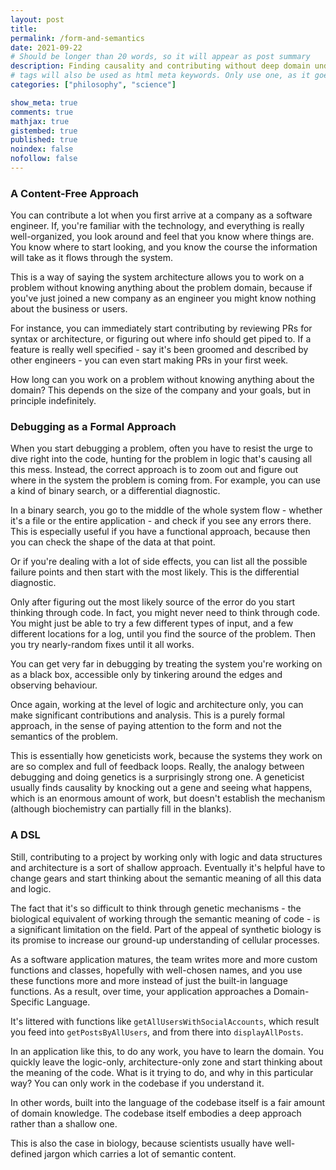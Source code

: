 ```yaml
---
layout: post
title: 
permalink: /form-and-semantics
date: 2021-09-22
# Should be longer than 20 words, so it will appear as post summary
description: Finding causality and contributing without deep domain understanding
# tags will also be used as html meta keywords. Only use one, as it goes in the URL
categories: ["philosophy", "science"]

show_meta: true
comments: true
mathjax: true
gistembed: true
published: true
noindex: false
nofollow: false
---
```


### A Content-Free Approach
You can contribute a lot when you first arrive at a company as a software engineer. If, you're familiar with the technology, and everything is really well-organized, you look around and feel that you know where things are. You know where to start looking, and you know the course the information will take as it flows through the system.

This is a way of saying the system architecture allows you to work on a problem without knowing anything about the problem domain, because if you've just joined a new company as an engineer you might know nothing about the business or users.

For instance, you can immediately start contributing by reviewing PRs for syntax or architecture, or figuring out where info should get piped to. If a feature is really well specified - say it's been groomed and described by other engineers - you can even start making PRs in your first week.

How long can you work on a problem without knowing anything about the domain? This depends on the size of the company and your goals, but in principle indefinitely.

### Debugging as a Formal Approach
When you start debugging a problem, often you have to resist the urge to dive right into the code, hunting for the problem in logic that's causing all this mess. Instead, the correct approach is to zoom out and figure out where in the system the problem is coming from. For example, you can use a kind of binary search, or a differential diagnostic. 

In a binary search, you go to the middle of the whole system flow - whether it's a file or the entire application - and check if you see any errors there. This is especially useful if you have a functional approach, because then you can check the shape of the data at that point. 

Or if you're dealing with a lot of side effects, you can list all the possible failure points and then start with the most likely. This is the differential diagnostic.

Only after figuring out the most likely source of the error do you start thinking through code. In fact, you might never need to think through code. You might just be able to try a few different types of input, and a few different locations for a log, until you find the source of the problem. Then you try nearly-random fixes until it all works. 

You can get very far in debugging by treating the system you're working on as a black box, accessible only by tinkering around the edges and observing behaviour.

Once again, working at the level of logic and architecture only, you can make significant contributions and analysis. This is a purely formal approach, in the sense of paying attention to the form and not the semantics of the problem.

This is essentially how geneticists work, because the systems they work on are so complex and full of feedback loops. Really, the analogy between debugging and doing genetics is a surprisingly strong one.  A geneticist usually finds causality by knocking out a gene and seeing what happens, which is an enormous amount of work, but doesn't establish the mechanism (although biochemistry can partially fill in the blanks).

### A DSL
Still, contributing to a project by working only with logic and data structures and architecture is a sort of shallow approach. Eventually it's helpful have to change gears and start thinking about the semantic meaning of all this data and logic.

The fact that it's so difficult to think through genetic mechanisms - the biological equivalent of working through the semantic meaning of code - is a significant limitation on the field. Part of the appeal of synthetic biology is its promise to increase our ground-up understanding of cellular processes.

As a software application matures, the team writes more and more custom functions and classes, hopefully with well-chosen names, and you use these functions more and more instead of just the built-in language functions. As a result, over time, your application approaches a Domain-Specific Language.

It's littered with functions like `getAllUsersWithSocialAccounts`, which result you feed into `getPostsByAllUsers`, and from there into `displayAllPosts`.

In an application like this, to do any work, you have to learn the domain. You quickly leave the logic-only, architecture-only zone and start thinking about the meaning of the code. What is it trying to do, and why in this particular way? You can only work in the codebase if you understand it.

In other words, built into the language of the codebase itself is a fair amount of domain knowledge. The codebase itself embodies a deep approach rather than a shallow one.

This is also the case in biology, because scientists usually have well-defined jargon which carries a lot of semantic content.
